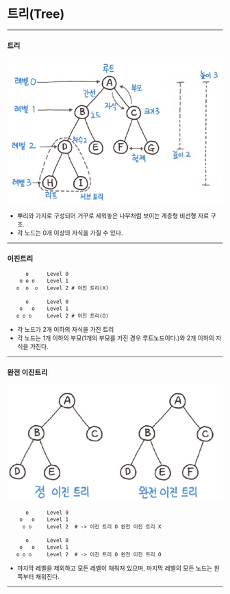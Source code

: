 # 트리(Tree)

---

### 트리
![tree-1](./imgs/tree-1.png)

- 뿌리와 가지로 구성되어 거꾸로 세워놓은 나무처럼 보이는 계층형 비선형 자료 구조.
- 각 노드는 0개 이상의 자식을 가질 수 있다.

---

### 이진트리
```text
      o      Level 0 
    o o o    Level 1
   o  o  o   Level 2 # 이진 트리(X)

      o      Level 0 
    o   o    Level 1
   o o o     Level 2 # 이진 트리(O)
```
- 각 노드가 2개 이하의 자식을 가진 트리
- 각 노드는 1개 이하의 부모(1개의 부모를 가진 경우 루트노드이다.)와 2개 이하의 자식을 가진다.

---

### 완전 이진트리
![tree-2](./imgs/tree-2.png)

```text
      o      Level 0
    o   o    Level 1
     o o     Level 2  # -> 이진 트리 O 완전 이진 트리 X

      o      Level 0
    o   o    Level 1
   o o o     Level 2  # -> 이진 트리 O 완전 이진 트리 O
```
- 마지막 레벨을 제외하고 모든 레벨이 채워져 있으며, 마지막 레벨의 모든 노드는 왼쪽부터 채워진다.

---
